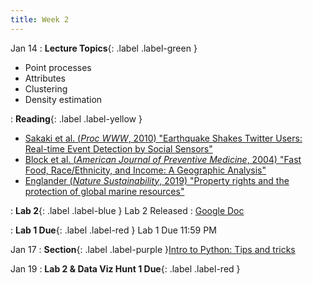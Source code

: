 ```yaml
---
title: Week 2
---
```


Jan 14
: **Lecture Topics**{: .label .label-green }
 - Point processes
 - Attributes
 - Clustering
 - Density estimation 

: **Reading**{: .label .label-yellow } 
- [Sakaki et al. (*Proc WWW*, 2010) "Earthquake Shakes Twitter Users: Real-time Event Detection by Social Sensors"][1]
- [Block et al. (*American Journal of Preventive Medicine*, 2004) "Fast Food, Race/Ethnicity, and Income: A Geographic Analysis"][2]
- [Englander (*Nature Sustainability*, 2019) "Property rights and the protection of global marine resources"][3]

: **Lab 2**{: .label .label-blue } Lab 2 Released
  : [Google Doc]()

: **Lab 1 Due**{: .label .label-red } Lab 1 Due 11:59 PM 


Jan 17
: **Section**{: .label .label-purple }[Intro to Python: Tips and tricks](#)

Jan 19
: **Lab 2 & Data Viz Hunt 1 Due**{: .label .label-red }

[1]: https://dl-acm-org.stanford.idm.oclc.org/doi/10.1145/1772690.1772777
[2]: https://www-sciencedirect-com.stanford.idm.oclc.org/science/article/pii/S0749379704001394
[3]: https://www-nature-com.stanford.idm.oclc.org/articles/s41893-019-0389-9
